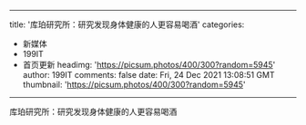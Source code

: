 
---
title: '库珀研究所：研究发现身体健康的人更容易喝酒'
categories: 
 - 新媒体
 - 199IT
 - 首页更新
headimg: 'https://picsum.photos/400/300?random=5945'
author: 199IT
comments: false
date: Fri, 24 Dec 2021 13:08:51 GMT
thumbnail: 'https://picsum.photos/400/300?random=5945'
---

<div>   
库珀研究所：研究发现身体健康的人更容易喝酒  
</div>
            